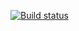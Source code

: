 [![Build status](https://ci.appveyor.com/api/projects/status/e42o29is6ijqqb1q?svg=true)](https://ci.appveyor.com/project/KeciLust/dom-ahj-17)


